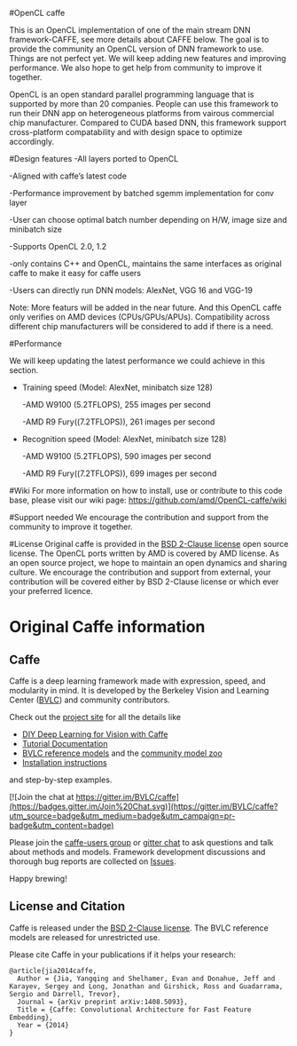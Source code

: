 #OpenCL caffe

This is an OpenCL implementation of one of the main stream DNN framework-CAFFE, see more details about CAFFE below.  The goal is to provide the community an OpenCL version of DNN framework to use. Things are not perfect yet. We will keep adding new features and improving performance. We also hope to get help from community to improve it together.

OpenCL is an open standard parallel programming language that is supported by more than 20 companies. People can use this framework to run their DNN app on heterogeneous platforms from vairous commercial chip manufacturer. Compared to CUDA based DNN, this framework support cross-platform compatability and with design space to optimize accordingly.

#Design features
  -All layers ported to OpenCL
  
  -Aligned with caffe’s latest code

  -Performance improvement by batched sgemm implementation for conv layer

  -User can choose optimal batch number depending on H/W, image size and minibatch size

  -Supports OpenCL 2.0, 1.2
  
  -only contains C++ and OpenCL, maintains the same interfaces as original caffe to make it easy for caffe users

  -Users can directly run DNN models: AlexNet, VGG 16 and VGG-19

Note: More featurs will be added in the near future. And this OpenCL caffe only verifies on AMD devices (CPUs/GPUs/APUs). Compatibility across different chip manufacturers will be considered to add if there is a need.

#Performance

We will keep updating the latest performance we could achieve in this section.

* Training speed (Model: AlexNet, minibatch size 128)

    -AMD W9100 (5.2TFLOPS), 255 images per second

    -AMD R9 Fury((7.2TFLOPS)), 261 images per second

* Recognition speed (Model: AlexNet, minibatch size 128)

    -AMD W9100 (5.2TFLOPS), 590 images per second

    -AMD R9 Fury((7.2TFLOPS)), 699 images per second

#Wiki
For more information on how to install, use or contribute to this code base, please visit our wiki page:
https://github.com/amd/OpenCL-caffe/wiki

#Support needed
We encourage the contribution and support from the community to improve it together.

#License
Original caffe is provided in the [BSD 2-Clause license](https://github.com/BVLC/caffe/blob/master/LICENSE) open source license. The OpenCL ports written by AMD is covered by AMD license. As an open source project, we hope to maintain an open dynamics and sharing culture. We encourage the contribution and support from external, your contribution will be covered either by BSD 2-Clause license or which ever your preferred licence.

# Original Caffe information
## Caffe

Caffe is a deep learning framework made with expression, speed, and modularity in mind.
It is developed by the Berkeley Vision and Learning Center ([BVLC](http://bvlc.eecs.berkeley.edu)) and community contributors.

Check out the [project site](http://caffe.berkeleyvision.org) for all the details like

- [DIY Deep Learning for Vision with Caffe](https://docs.google.com/presentation/d/1UeKXVgRvvxg9OUdh_UiC5G71UMscNPlvArsWER41PsU/edit#slide=id.p)
- [Tutorial Documentation](http://caffe.berkeleyvision.org/tutorial/)
- [BVLC reference models](http://caffe.berkeleyvision.org/model_zoo.html) and the [community model zoo](https://github.com/BVLC/caffe/wiki/Model-Zoo)
- [Installation instructions](http://caffe.berkeleyvision.org/installation.html)

and step-by-step examples.

[![Join the chat at https://gitter.im/BVLC/caffe](https://badges.gitter.im/Join%20Chat.svg)](https://gitter.im/BVLC/caffe?utm_source=badge&utm_medium=badge&utm_campaign=pr-badge&utm_content=badge)

Please join the [caffe-users group](https://groups.google.com/forum/#!forum/caffe-users) or [gitter chat](https://gitter.im/BVLC/caffe) to ask questions and talk about methods and models.
Framework development discussions and thorough bug reports are collected on [Issues](https://github.com/BVLC/caffe/issues).

Happy brewing!

## License and Citation

Caffe is released under the [BSD 2-Clause license](https://github.com/BVLC/caffe/blob/master/LICENSE).
The BVLC reference models are released for unrestricted use.

Please cite Caffe in your publications if it helps your research:

    @article{jia2014caffe,
      Author = {Jia, Yangqing and Shelhamer, Evan and Donahue, Jeff and Karayev, Sergey and Long, Jonathan and Girshick, Ross and Guadarrama, Sergio and Darrell, Trevor},
      Journal = {arXiv preprint arXiv:1408.5093},
      Title = {Caffe: Convolutional Architecture for Fast Feature Embedding},
      Year = {2014}
    }
